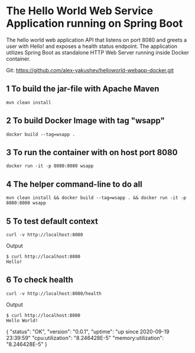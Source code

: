 The Hello World Web Service Application running on Spring Boot
==============================================================


The hello world web application API that listens on port 8080 and greets a user with Hello! and exposes a health status endpoint.
The application utilizes Spring Boot as standalone HTTP Web Server running inside Docker container.

Git:
https://github.com/alex-yakushev/helloworld-webapp-docker.git

1 To build the jar-file with Apache Maven
-------------------------------------
```
mvn clean install
```

2 To build Docker Image with tag "wsapp"
----------------------------------------
```
docker build --tag=wsapp .
```

3 To run the container with on host port 8080
---------------------------------------------
```
docker run -it -p 8080:8080 wsapp
```

4 The helper command-line to do all
-----------------------------------
```
mvn clean install && docker build --tag=wsapp . && docker run -it -p 8080:8080 wsapp
```

5 To test default context
-------------------------------------------------
```
curl -v http://localhost:8080
```
Output
```
$ curl http://localhost:8080
Hello!
```

6 To check health 
-------------------------------------------------
```
curl -v http://localhost:8080/health
```
Output
```
$ curl http://localhost:8080
Hello World!
```
{
  "status": "OK",
  "version": "0.0.1",
  "uptime": "up since 2020-09-19 23:39:59"
  "cpu:utilization": "8.246428E-5"
  "memory:utilization": "8.246428E-5"
}



